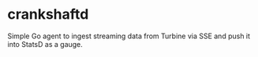 crankshaftd
===========

Simple Go agent to ingest streaming data from Turbine via SSE and push it into StatsD as a gauge.
